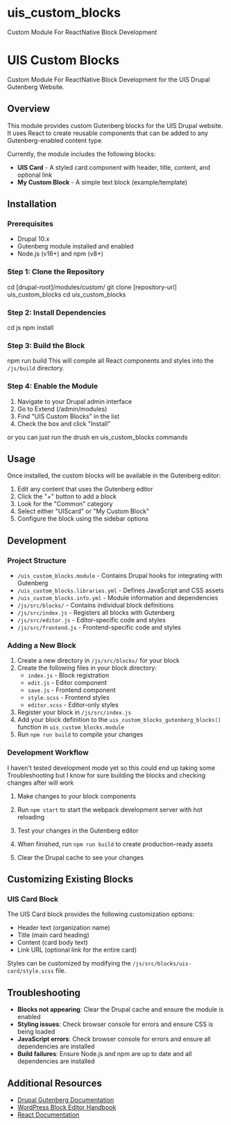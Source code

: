 # uis_custom_blocks
Custom Module For ReactNative Block Development

# UIS Custom Blocks

Custom Module For ReactNative Block Development for the UIS Drupal Gutenberg Website.

## Overview

This module provides custom Gutenberg blocks for the UIS Drupal website. It uses React to create reusable components that can be added to any Gutenberg-enabled content type.

Currently, the module includes the following blocks:
- **UIS Card** - A styled card component with header, title, content, and optional link
- **My Custom Block** - A simple text block (example/template)

## Installation

### Prerequisites
- Drupal 10.x
- Gutenberg module installed and enabled
- Node.js (v16+) and npm (v8+)

### Step 1: Clone the Repository
cd [drupal-root]/modules/custom/
git clone [repository-url] uis_custom_blocks
cd uis_custom_blocks

### Step 2: Install Dependencies
cd js
npm install

### Step 3: Build the Block
npm run build
This will compile all React components and styles into the `/js/build` directory.


### Step 4: Enable the Module

1. Navigate to your Drupal admin interface
2. Go to Extend (/admin/modules)
3. Find "UIS Custom Blocks" in the list
4. Check the box and click "Install"

or you can just run the drush en uis_custom_blocks commands

## Usage

Once installed, the custom blocks will be available in the Gutenberg editor:

1. Edit any content that uses the Gutenberg editor
2. Click the "+" button to add a block
3. Look for the "Common" category
4. Select either "UIScard" or "My Custom Block"
5. Configure the block using the sidebar options

## Development

### Project Structure

- `/uis_custom_blocks.module` - Contains Drupal hooks for integrating with Gutenberg
- `/uis_custom_blocks.libraries.yml` - Defines JavaScript and CSS assets
- `/uis_custom_blocks.info.yml` - Module information and dependencies
- `/js/src/blocks/` - Contains individual block definitions
- `/js/src/index.js` - Registers all blocks with Gutenberg
- `/js/src/editor.js` - Editor-specific code and styles
- `/js/src/frontend.js` - Frontend-specific code and styles


### Adding a New Block
1. Create a new directory in `/js/src/blocks/` for your block
2. Create the following files in your block directory:
   - `index.js` - Block registration
   - `edit.js` - Editor component
   - `save.js` - Frontend component
   - `style.scss` - Frontend styles
   - `editor.scss` - Editor-only styles
3. Register your block in `/js/src/index.js`
4. Add your block definition to the `uis_custom_blocks_gutenberg_blocks()` function in `uis_custom_blocks.module`
5. Run `npm run build` to compile your changes

### Development Workflow

I haven't tested development mode yet so this could end up taking some Troubleshooting but I know
for sure building the blocks and checking changes after will work
1. Make changes to your block components
2. Run `npm start` to start the webpack development server with hot reloading
3. Test your changes in the Gutenberg editor


4. When finished, run `npm run build` to create production-ready assets
5. Clear the Drupal cache to see your changes

## Customizing Existing Blocks

### UIS Card Block

The UIS Card block provides the following customization options:
- Header text (organization name)
- Title (main card heading)
- Content (card body text)
- Link URL (optional link for the entire card)

Styles can be customized by modifying the `/js/src/blocks/uis-card/style.scss` file.

## Troubleshooting

- **Blocks not appearing**: Clear the Drupal cache and ensure the module is enabled
- **Styling issues**: Check browser console for errors and ensure CSS is being loaded
- **JavaScript errors**: Check browser console for errors and ensure all dependencies are installed
- **Build failures**: Ensure Node.js and npm are up to date and all dependencies are installed

## Additional Resources

- [Drupal Gutenberg Documentation](https://www.drupal.org/docs/8/modules/gutenberg)
- [WordPress Block Editor Handbook](https://developer.wordpress.org/block-editor/)
- [React Documentation](https://reactjs.org/docs/getting-started.html)
